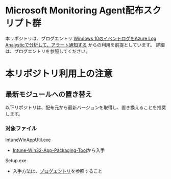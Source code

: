 # Microsoft Monitoring Agent配布スクリプト群
本リポジトリは、ブログエントリ [Windows 10のイベントログをAzure Log Analysticで分析して、アラート通知する]() からの利用を前提としています。
詳細は、ブログエントリを参照してください。

# 本リポジトリ利用上の注意
## 最新モジュールへの置き替え
以下リポジトリは、配布元から最新バージョンを取得し、置き換えることを推奨します。

### 対象ファイル
IntuneWinAppUtil.exe

- [Intune-Win32-App-Packaging-Tool](https://github.com/Microsoft/Intune-Win32-App-Packaging-Tool)から入手

Setup.exe

- 入手方法は、[ブログエントリ]()を参照すること
